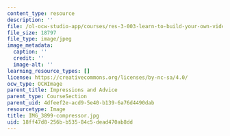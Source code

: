 ```yaml
---
content_type: resource
description: ''
file: /ol-ocw-studio-app/courses/res-3-003-learn-to-build-your-own-videogame-with-the-unity-game-engine-and-microsoft-kinect-january-iap-2017/18ff47d8256bb53584c5dead470ab8dd_IMG_3899-compressor.jpg
file_size: 18797
file_type: image/jpeg
image_metadata:
  caption: ''
  credit: ''
  image-alt: ''
learning_resource_types: []
license: https://creativecommons.org/licenses/by-nc-sa/4.0/
ocw_type: OCWImage
parent_title: Impressions and Advice
parent_type: CourseSection
parent_uid: 4dfeef2e-acd9-5e40-b139-6a76d4490dab
resourcetype: Image
title: IMG_3899-compressor.jpg
uid: 18ff47d8-256b-b535-84c5-dead470ab8dd
---
```

